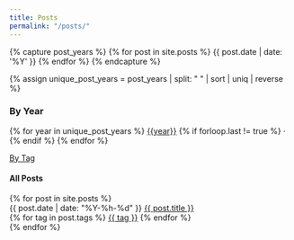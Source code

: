 ```yaml
---
title: Posts
permalink: "/posts/"
---
```

<!-- Thanks Rob -->
{% capture post_years %}
  {% for post in site.posts %}
  {{ post.date | date: '%Y' }}
  {% endfor %}
{% endcapture %}

{% assign unique_post_years = post_years | split: " " | sort | uniq | reverse %}

### By Year

<p>
  {% for year in unique_post_years %}
    <a href="/{{year}}">{{year}}</a>
    {% if forloop.last != true %}
    &middot;
    {% endif %}
  {% endfor %}
</p>

[By Tag](/tags)

#### All Posts

<div class="flex flex-col space-y-8">
  {% for post in site.posts %}
    <div class="flex flex-col space-y-1">
      <div class="flex flex-row space-x-2 items-baseline">
        <time datetime="{{ post.date | date: "%F" }}" class="font-mono text-sm">{{ post.date | date: "%Y-%h-%d" }}</time>
        <a href="{{ post.url }}">{{ post.title }}</a>
      </div>
      <div class="flex flex-row space-x-1">
        {% for tag in post.tags %}
          <a href="/tags/#{{ tag | slugify }}" name="{{ tag }}"><span class="tag">{{ tag }}</span></a>
        {% endfor %}
      </div>
    </div>
  {% endfor %}
</div>
